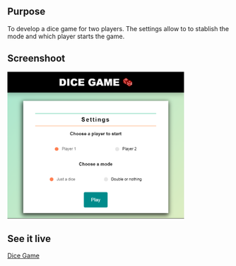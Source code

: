 <h2>Purpose</h2>
<p>To develop a dice game for two players. The settings allow to to stablish the mode and which player starts the game.</p>
<h2>Screenshoot</h2>
<img src="DICE-GAME.PNG" width="400px">
<h2>See it live</h2>
<a href="https://amapola-negra.github.io/Scrimba-Projects-Repo/Frontend-career-path/Dice-Game/">Dice Game</a>
